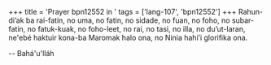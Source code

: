 +++
title = 'Prayer bpn12552 in '
tags = ['lang-107', 'bpn12552']
+++
Rahun-di’ak ba rai-fatin, no uma, no fatin, no sidade, no fuan, no foho, no subar-fatin, no fatuk-kuak, no foho-leet, no rai, no tasi, no illa, no du’ut-laran, ne'ebé haktuir kona-ba Maromak halo ona, no Ninia hahi’i glorifika ona.

-- Bahá'u'lláh
